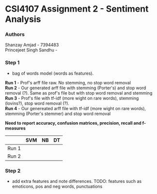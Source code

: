 # CSI4107 Assignment 2 - Sentiment Analysis
### Authors
Shanzay Amjad - 7394483  
Princejeet Singh Sandhu - 

### Step 1
 - bag of words model (words as features). 
 
 **Run 1** - Prof's arff file raw. No stemming, no stop word removal  
 **Run 2** - Our generated arff file with stemming (Porter's) and stop word removal (?). Same as prof's file but with stop word removal and stemming  
 **Run 3** - Prof's file with tf-idf (more wight on rare words), stemming  (lovins?), stop word removal (?).  
 **Run 4** - Our genereated arff file with tf-idf (more wight on rare words), stemming (Porter's stemmer) and stop word removal  
 
 **Need to report accuracy, confusion matrices, precision, recall and f-measures**

|               |      SVM      |       NB      |       DT      |
| ------------- | ------------- | ------------- | ------------- |
| Run 1         |               |               |               |
| Run 2         |               |               |               |

### Step 2
- add extra features and note differences. TODO: features such as emoticons,  pos and neg words, punctuations
